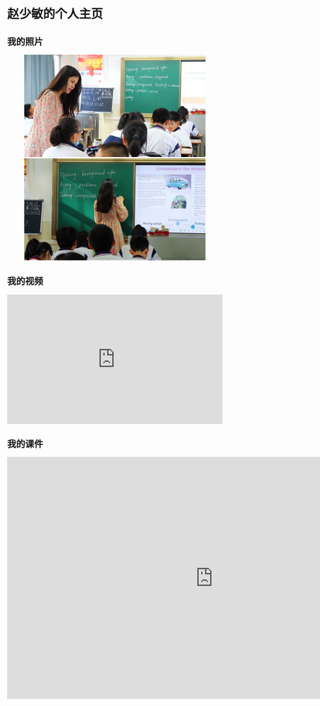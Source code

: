 # 赵少敏的个人主页

## 我的照片

<figure class="half"><img src="image/1.png" width="500"><img src="image/5.jpg" width="500"> </figure>

## 我的视频

<div style="position: relative; padding: 30% 45%;">
<iframe style="position: absolute; width: 100%; height: 100%; left: 0; top: 0;" src="https://player.bilibili.com/player.html?cid=145147963&aid=84267566&page=1&as_wide=1&high_quality=1&danmaku=0" frameborder="no" scrolling="no"></iframe>
</div>

## 我的课件

<iframe src="https://onedrive.live.com/embed?cid=CD7DFC9579172374&amp;resid=CD7DFC9579172374%214084&amp;authkey=AMjPbtRA4M8iQ5o&amp;em=2&amp;wdAr=1.7777777777777777" width="962px" height="565px" frameborder="0">这是嵌入 <a target="_blank" href="https://office.com">Microsoft Office</a> 演示文稿，由 <a target="_blank" href="https://office.com/webapps">Office</a> 提供支持。</iframe>


